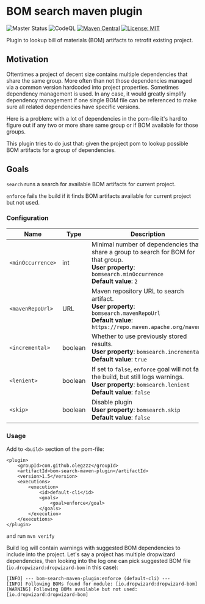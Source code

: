 # BOM search maven plugin

![Master Status](https://github.com/olegzzz/bom-search-maven-plugin/workflows/maven-ci/badge.svg)
![CodeQL](https://github.com/olegzzz/bom-search-maven-plugin/workflows/CodeQL/badge.svg)
[![Maven Central](https://img.shields.io/maven-central/v/com.github.olegzzz/bom-search-maven-plugin)](https://maven-badges.herokuapp.com/maven-central/com.github.olegzzz/bom-search-maven-plugin)
[![License: MIT](https://img.shields.io/badge/License-MIT-yellow.svg)](https://opensource.org/licenses/MIT)


Plugin to lookup bill of materials (BOM) artifacts to retrofit existing project.

## Motivation

Oftentimes a project of decent size contains multiple dependencies that share the same group. More often than not those 
dependencies managed via a common version hardcoded into project properties. Sometimes dependency management is used. 
In any case, it would greatly simplify dependency management if one single BOM file can be referenced to make sure all 
related dependencies have specific versions. 

Here is a problem: with a lot of dependencies in the pom-file it's hard to figure out if any two or more share same 
group or if BOM available for those groups. 

This plugin tries to do just that: given the project pom to lookup possible BOM artifacts for a group of dependencies.

## Goals

`search` runs a search for available BOM artifacts for current project.

`enforce` fails the build if it finds BOM artifacts available for current project but not used.

### Configuration

Name | Type | Description 
----------|------|---------
`<minOccurrence>` | int | Minimal number of dependencies that share a group to search for BOM for that group. <br/>**User property**: `bomsearch.minOccurrence`<br/>**Default value**: `2`
`<mavenRepoUrl>` | URL | Maven repository URL to search artifact. <br/>**User property**: `bomsearch.mavenRepoUrl`<br/>**Default value**: `https://repo.maven.apache.org/maven2`
`<incremental>` | boolean | Whether to use previously stored results. <br/>**User property**: `bomsearch.incremental` <br/>**Default value**: `true`
`<lenient>` | boolean | If set to `false`, `enforce` goal will not fail the build, but still logs warnings. <br/>**User property**: `bomsearch.lenient` <br/>**Default value**: `false`
`<skip>` | boolean | Disable plugin <br/>**User property**: `bomsearch.skip` <br/>**Default value**: `false`

### Usage

Add to `<build>` section of the pom-file:

```
<plugin>
    <groupId>com.github.olegzzz</groupId>
    <artifactId>bom-search-maven-plugin</artifactId>
    <version>1.5</version>
    <executions>
        <execution>
            <id>default-cli</id>
            <goals>
                <goal>enforce</goal>
            </goals>
        </execution>
    </executions>
</plugin>
```
and run `mvn verify`

Build log will contain warnings with suggested BOM dependencies to include into the project. Let's say a project has multiple dropwizard dependencies, then looking into the log one can pick suggested BOM file (`io.dropwizard:dropwizard-bom` in this case):

```
[INFO] --- bom-search-maven-plugin:enforce (default-cli) ---
[INFO] Following BOMs found for module: [io.dropwizard:dropwizard-bom]
[WARNING] Following BOMs available but not used: [io.dropwizard:dropwizard-bom]
```
